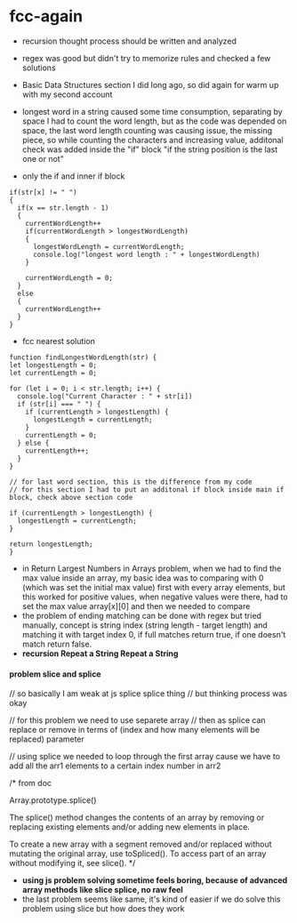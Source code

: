 # fcc-again

- recursion thought process should be written and analyzed
- regex was good but didn't try to memorize rules and checked a few solutions
- Basic Data Structures section I did long ago, so did again for warm up with my second account

- longest word in a string caused some time consumption, separating by space I had to count the word length, but as the code was depended on space, the last word length counting was causing issue, the missing piece, so while counting the characters and increasing value, additonal check was added inside the "if" block "if the string position is the last one or not"
- only the if and  inner if block
```
if(str[x] != " ")
{
  if(x == str.length - 1)
  {
    currentWordLength++
    if(currentWordLength > longestWordLength)
    {
      longestWordLength = currentWordLength;
      console.log("longest word length : " + longestWordLength)
    }

    currentWordLength = 0;  
  }
  else
  {
    currentWordLength++
  }
}
```
- fcc nearest solution
```
function findLongestWordLength(str) {
let longestLength = 0;
let currentLength = 0;

for (let i = 0; i < str.length; i++) {
  console.log("Current Character : " + str[i])
  if (str[i] === " ") {
    if (currentLength > longestLength) {
      longestLength = currentLength;
    }
    currentLength = 0;
  } else {
    currentLength++;
  }
}

// for last word section, this is the difference from my code
// for this section I had to put an additonal if block inside main if block, check above section code

if (currentLength > longestLength) {
  longestLength = currentLength;
}

return longestLength;
}
```
- in Return Largest Numbers in Arrays problem, when we had to find the max value inside an array, my basic idea was to comparing with 0 (which was set the initial max value) first with every array elements, but this worked for positive values, when negative values were there, had to set the max value array[x][0] and then we needed to compare
- the problem of ending matching can be done with regex but tried manually, concept is string index (string length - target length) and matching it with target index 0, if full matches return true, if one doesn't match return false.
- **recursion Repeat a String Repeat a String**

#### problem slice and splice

// so basically I am weak at js splice splice thing
// but thinking process was okay

// for this problem we need to use separete array
// then as splice can replace or remove in terms of (index and how many elements will be replaced) parameter

// using splice we needed to loop through the first array cause we have to add all the arr1 elements to a certain index number in arr2

/*
from doc

Array.prototype.splice()

The splice() method changes the contents of an array by removing or replacing existing elements and/or adding new elements in place.

To create a new array with a segment removed and/or replaced without mutating the original array, use toSpliced(). To access part of an array without modifying it, see slice().
*/
- **using js problem solving sometime feels boring, because of advanced array methods like slice splice, no raw feel**
- the last problem seems like same, it's kind of easier if we do solve this problem using slice but how does they work
